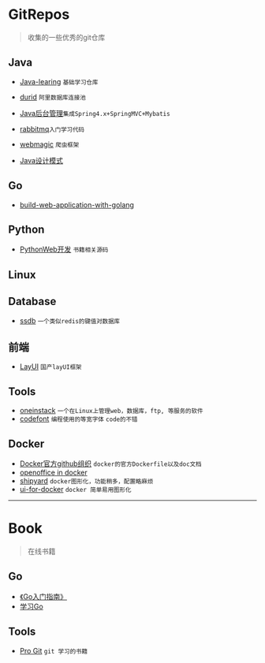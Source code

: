 # GitRepos
> 收集的一些优秀的git仓库

## Java
- [Java-learing](https://github.com/brianway/java-learning) `基础学习仓库`
- [durid](https://github.com/alibaba/druid) `阿里数据库连接池`
- [Java后台管理](https://github.com/chwshuang/web)`集成Spring4.x+SpringMVC+Mybatis`
- [rabbitmq](https://github.com/chwshuang/rabbitmq)`入门学习代码`
- [webmagic](https://github.com/code4craft/webmagic) `爬虫框架`

- [Java设计模式](https://github.com/iluwatar/java-design-patterns)

## Go
- [build-web-application-with-golang](https://github.com/astaxie/build-web-application-with-golang)


## Python
- [PythonWeb开发](https://github.com/dongweiming/web_develop) `书籍相关源码`

## Linux

## Database
- [ssdb](https://github.com/ideawu/ssdb) `一个类似redis的键值对数据库`

## 前端
- [LayUI](https://github.com/sentsin/layui/) `国产layUI框架`

## Tools
- [oneinstack](https://github.com/lj2007331/oneinstack) `一个在Linux上管理web，数据库，ftp, 等服务的软件`
- [codefont](https://github.com/zhenruyan/codefont) `编程使用的等宽字体` `code的不错`

## Docker
- [Docker官方github组织](https://github.com/docker-library) `docker的官方Dockerfile以及doc文档`
- [openoffice in docker](https://github.com/tobegit3hub/dockerized-openoffice)
- [shipyard](https://github.com/shipyard/shipyardhttps://github.com/shipyard/shipyard) `docker图形化，功能稍多，配置略麻烦`
- [ui-for-docker](https://github.com/kevana/ui-for-docker) `docker 简单易用图形化`

**********************************************
# Book
> 在线书籍
## Go
- [《Go入门指南》](https://github.com/Unknwon/the-way-to-go_ZH_CN)
- [学习Go](https://github.com/mikespook/Learning-Go-zh-cn)


## Tools
- [Pro Git](https://git-scm.com/book/zh/v2) `git 学习的书籍`




